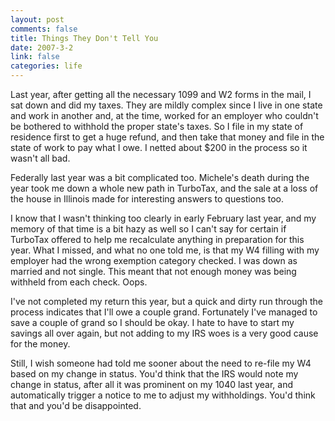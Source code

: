```yaml
--- 
layout: post
comments: false
title: Things They Don't Tell You
date: 2007-3-2
link: false
categories: life
---
```

Last year, after getting all the necessary 1099 and W2 forms in the mail, I sat down and did my taxes. They are mildly complex since I live in one state and work in another and, at the time, worked for an employer who couldn't be bothered to withhold the proper state's taxes. So I file in my state of residence first to get a huge refund, and then take that money and file in the state of work to pay what I owe. I netted about $200 in the process so it wasn't all bad.

Federally last year was a bit complicated too. Michele's death during the year took me down a whole new path in TurboTax, and the sale at a loss of the house in Illinois made for interesting answers to questions too.

I know that I wasn't thinking too clearly in early February last year, and my memory of that time is a bit hazy as well so I can't say for certain if TurboTax offered to help me recalculate anything in preparation for this year. What I missed, and what no one told me, is that my W4 filling with my employer had the wrong exemption category checked. I was down as married and not single. This meant that not enough money was being withheld from each check. Oops.

I've not completed my return this year, but a quick and dirty run through the process indicates that I'll owe a couple grand. Fortunately I've managed to save a couple of grand so I should be okay. I hate to have to start my savings all over again, but not adding to my IRS woes is a very good cause for the money.

Still, I wish someone had told me sooner about the need to re-file my W4 based on my change in status. You'd think that the IRS would note my change in status, after all it was prominent on my 1040 last year, and automatically trigger a notice to me to adjust my withholdings. You'd think that and you'd be disappointed.
